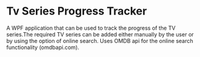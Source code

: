 # Tv Series Progress Tracker
A WPF application that can be used to track the progress of the TV series.The required TV series can be added either manually by the user or by using the option of online search. Uses OMDB api for the online search functionality (omdbapi.com).

